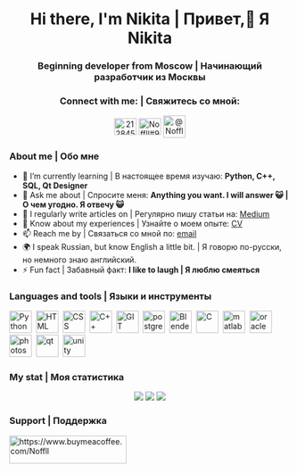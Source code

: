 <div id="header" align="center">
	<h1>Hi there, I'm Nikita | Привет,👋 Я Nikita</h1>
	<h3>Beginning developer from Moscow | Начинающий разработчик из Москвы</h3>
	
</div>
<h3 align="center">Connect with me: | Свяжитесь со мной:</h3>
<p align="center">
<a href="https://stackoverflow.com/users/21284519" target="blank"><img align="center" src="https://raw.githubusercontent.com/rahuldkjain/github-profile-readme-generator/master/src/images/icons/Social/stack-overflow.svg" alt="21284519" height="30" width="40" /></a>
<a href="https://discord.gg/Noffll#9278" target="blank"><img align="center" src="https://raw.githubusercontent.com/rahuldkjain/github-profile-readme-generator/master/src/images/icons/Social/discord.svg" alt="Noffll#9278" height="30" width="40" /></a>
<a href="https://t.me/Nofflt" target="blank"><img align="center" src="https://user-images.githubusercontent.com/111226480/221496167-de4eaba2-9891-4729-8b7a-6fda233d36ef.png" alt="@Nofflt" height="40" width="40" /></a>
	</a>
</div>

	
### About me | Обо мне
- 🌱 I’m currently learning | В настоящее время изучаю: **Python, C++, SQL, Qt Designer**
- 💬 Ask me about | Спросите меня: **Anything you want. I will answer 😺 | О чем угодно. Я отвечу 😺**
- 📝 I regularly write articles on | Регулярно пишу статьи на: [Medium](medium-link)
- 📄  Know about my experiences | Узнайте о моем опыте: [CV](cv-link)
- 📫 Reach me by | Связаться со мной по: [email](mailto:puchkov.nik@mail.ru)
- 🌍 I speak Russian, but know English a little bit. | Я говорю по-русски, но немного знаю английский.
- ⚡ Fun fact | Забавный факт: **I like to laugh | Я люблю смеяться**

### Languages and tools | Языки и инструменты
<img src="https://cdn.jsdelivr.net/gh/devicons/devicon/icons/python/python-original.svg" title="Python" width="40" height="40"/>&nbsp;
<img src="https://cdn.jsdelivr.net/gh/devicons/devicon/icons/html5/html5-original.svg" title="HTML" width="40" height="40"/>&nbsp;
<img src="https://cdn.jsdelivr.net/gh/devicons/devicon/icons/css3/css3-original.svg" title="CSS" width="40" height="40"/>&nbsp;
<img src="https://cdn.jsdelivr.net/gh/devicons/devicon/icons/cplusplus/cplusplus-original.svg" title="C++" width="40" height="40"/>&nbsp;
<img src="https://cdn.jsdelivr.net/gh/devicons/devicon/icons/git/git-plain.svg" title="GIT" width="40" height="40"/>&nbsp;
<img src="https://cdn.jsdelivr.net/gh/devicons/devicon/icons/postgresql/postgresql-original.svg" title="postgresql" width="40" height="40"/>&nbsp;
<img src="https://cdn.jsdelivr.net/gh/devicons/devicon/icons/blender/blender-original.svg" title="Blender" width="40" height="40"/>&nbsp;
<img src="https://cdn.jsdelivr.net/gh/devicons/devicon/icons/c/c-original.svg" title="C" width="40" height="40"/>&nbsp;
<img src="https://cdn.jsdelivr.net/gh/devicons/devicon/icons/matlab/matlab-original.svg" title="matlab" width="40" height="40"/>&nbsp;
<img src="https://cdn.jsdelivr.net/gh/devicons/devicon/icons/oracle/oracle-original.svg" title="oracle" width="40" height="40"/>&nbsp;
<img src="https://cdn.jsdelivr.net/gh/devicons/devicon/icons/photoshop/photoshop-line.svg" title="photoshop" width="40" height="40"/>&nbsp;
<img src="https://cdn.jsdelivr.net/gh/devicons/devicon/icons/qt/qt-original.svg" title="qt" width="40" height="40"/>&nbsp;
<img src="https://cdn.jsdelivr.net/gh/devicons/devicon/icons/unity/unity-original.svg" title="unity" width="40" height="40"/>&nbsp;                      

### My stat | Моя статистика
<div id="stat" align="center">
	<img src="https://github-profile-summary-cards.vercel.app/api/cards/profile-details?username=noffll&theme=github_dark"/>
	<img src="https://github-profile-summary-cards.vercel.app/api/cards/most-commit-language?username=noffll&theme=github_dark"/>
	<img src="https://github-profile-summary-cards.vercel.app/api/cards/stats?username=noffll&theme=github_dark"/>
</div>

<h3 align="left">Support | Поддержка</h3>
<p><a href="https://www.buymeacoffee.com/https://www.buymeacoffee.com/Noffll"> <img align="left" src="https://cdn.buymeacoffee.com/buttons/v2/default-yellow.png" height="50" width="210" alt="https://www.buymeacoffee.com/Noffll" /></a></p><br><br>
